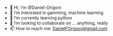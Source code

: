 - 👋 Hi, I’m @Daniel-Origoni
- 👀 I’m interested in gamming, machine learning
- 🌱 I’m currently learning python
- 💞️ I’m looking to collaborate on ... anything, really
- 📫 How to reach me: DanielFOrigoni@gmail.com

<!---
Daniel-Origoni/Daniel-Origoni is a ✨ special ✨ repository because its `README.md` (this file) appears on your GitHub profile.
You can click the Preview link to take a look at your changes.
--->

